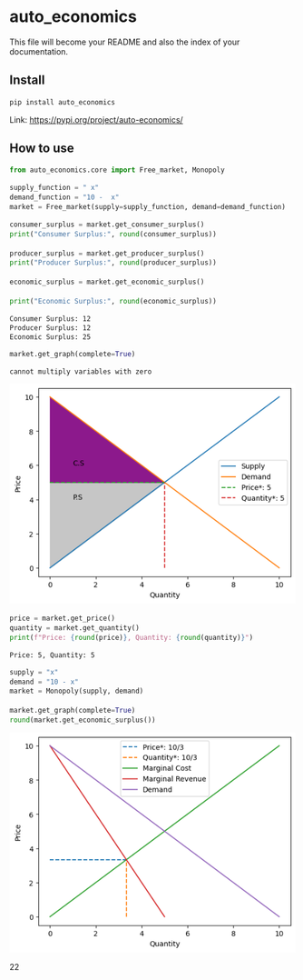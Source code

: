 # auto_economics

<!-- WARNING: THIS FILE WAS AUTOGENERATED! DO NOT EDIT! -->

This file will become your README and also the index of your
documentation.

## Install

``` sh
pip install auto_economics
```

Link: https://pypi.org/project/auto-economics/

## How to use

``` python
from auto_economics.core import Free_market, Monopoly
```

``` python
supply_function = " x"
demand_function = "10 -  x"
market = Free_market(supply=supply_function, demand=demand_function)
```

``` python
consumer_surplus = market.get_consumer_surplus()
print("Consumer Surplus:", round(consumer_surplus))

producer_surplus = market.get_producer_surplus()
print("Producer Surplus:", round(producer_surplus))

economic_surplus = market.get_economic_surplus()

print("Economic Surplus:", round(economic_surplus))
```

    Consumer Surplus: 12
    Producer Surplus: 12
    Economic Surplus: 25

``` python
market.get_graph(complete=True)
```

    cannot multiply variables with zero

![](index_files/figure-commonmark/cell-5-output-2.png)

``` python
price = market.get_price()
quantity = market.get_quantity()
print(f"Price: {round(price)}, Quantity: {round(quantity)}")
```

    Price: 5, Quantity: 5

``` python
supply = "x"
demand = "10 - x"
market = Monopoly(supply, demand)

market.get_graph(complete=True)
round(market.get_economic_surplus())
```

![](index_files/figure-commonmark/cell-7-output-1.png)

$\displaystyle 22$
